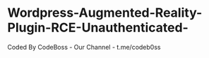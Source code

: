 # Wordpress-Augmented-Reality-Plugin-RCE-Unauthenticated-
Coded By CodeBoss - Our Channel - t.me/codeb0ss
